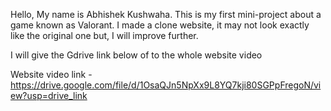 Hello, My name is Abhishek Kushwaha.
This is my first mini-project about a game known as Valorant.
I made a clone website, it may not look exactly like the original one but, I will improve further.

I will give the Gdrive link below of to the whole website video 

Website video link - 
https://drive.google.com/file/d/1OsaQJn5NpXx9L8YQ7kji80SGPpFregoN/view?usp=drive_link

